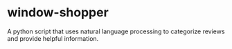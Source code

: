 # window-shopper
A python script that uses natural language processing to categorize reviews and provide helpful information.
